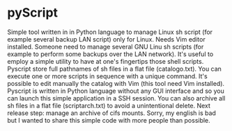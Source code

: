 # pyScript
Simple tool written in in Python language to manage Linux sh script (for example several backup LAN script)
only for Linux. Needs Vim editor installed.
Someone need to manage several GNU Linu sh scripts (for example to perform some backups over the LAN network).
It's useful to employ a simple utility to have at one's fingertips those shell scripts.
Pyscript store full pathnames of sh files in a flat file (catalogo.txt).
You can execute one or more scripts in sequence with a unique command.
It's possible to edit manually the catalog with Vim (this tool need Vim installed).
Pyscript is written in Python language without any GUI interface and so you can launch this simple application in a SSH session.
You can also archive all sh files in a flat file (scriptarch.txt) to avoid a unintentional delete.
Next release step: manage an archive of cifs mounts.
Sorry, my english is bad but I wanted to share this simple code with more people than possible.
